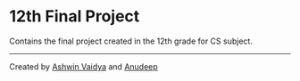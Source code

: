 # 12th Final Project
Contains the final project created in the 12th grade for CS subject.

---

Created by [Ashwin Vaidya](https://www.twitter.com/ashwinvaidya17) and [Anudeep](https://twitter.com/0n3s_4nd_z3r03s)
